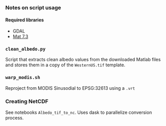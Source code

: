 ### Notes on script usage

#### Required libraries
* GDAL
* [Mat 7.3](https://github.com/skjerns/mat7.3)

### `clean_albedo.py`

Script that extracts clean albedo values from the downloaded
Matlab files and stores them in a copy of the `WesternUS.tif`
template.

### `warp_modis.sh`

Reproject from MODIS Sinusodial to EPSG:32613 using a `.vrt`

### Creating NetCDF

See notebooks `Albedo_tif_to_nc`.
Uses dask to parallelize conversion process.
